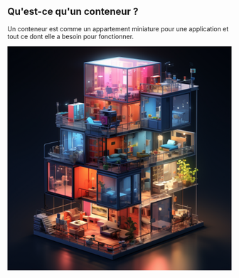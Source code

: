 ## Qu'est-ce qu'un conteneur ?  

Un conteneur est comme un appartement miniature pour une application et tout ce dont elle a besoin pour fonctionner.  

![analogie_conteneur](../images/container_appartement.png "Cest quoi un conteneur ?")
